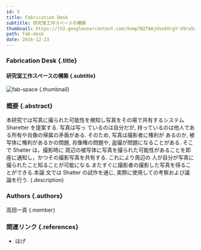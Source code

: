 ```yaml
---
id: 5
title: Fabrication Desk
subtitle: 研究室工作スペースの構築
thumbnail: https://lh3.googleusercontent.com/Xump7N2TAAjUse0XrgY-U9ra5g0obH_x_-NLuyZtD1bVcN_30DFGsfKSGVDvmTglQ1CGQbnD7phwMs1uvmHis2Gr2oUoPEyZmfjeJDZCDoc4E5P7_uGoeGcevXVEbVZqrhQLl4HMlnI7To7ZxXm205rsYe69qs5ew15-QCSnAJdkDiHPTXJU-N9XmDv-sL4sTW5s1vz8nR6WkBZ9atm7f8FOCUIf1qS6ekpHSuGSYmY0UXJvyVn1h32wSrv0HR-et4DdgRSpK_6PHQWcUOeGyi3HOF7NI3YccV_DVAsKARyRqVY5ljJ0hgYzTDgor4dKzEF8HMzE9q1UBgg5jSxMsJk8fEEajMrvdNHARq_cv4qwNVDaQiLDbgV83RKe6AjYx5ER685cCO_DX8IXVzZUGD-tJ1vM9hJdGkKKGr5W5EJ4x2xYpYTcYoUma3FES1GXMO0DZnsBKnWpjBe8_740jxqkoxGBnhEEWe6PW_b01fH1sSDphzK9rMXEgjccf0YcYKvZP5gtxrBBRTuZ_Cm7bgZcTlAV-GSG9n5KAAh0i9uGb2hDy9qj0C0g1kYzUoozxJU0QAZgniJcWsOWk05xkW7M1WgBZOXCtvA75sPM=w1024-h768-rw
path: fab-desk
date: 2016-12-23
---
```


### Fabrication Desk {.title}

#### 研究室工作スペースの構築 {.subtitle}

![fab-space](https://lh3.googleusercontent.com/X0ksmX9Gn8dEMn0Y1-GojWJSM1mcf94VzhmSdS6yrfaveyc0yULwvlNcLhD_k_q9wWxGWeA-l8xslfbo98zkSeA94VKKDzQravUl35Ge8lkHusHw5MBXl6AnYHFJ7lmAw7tPz87QaUivqmtDQ7sFU6cxXlvD3ePNO1Vejh0sqpHvdOETRc9RWsWwKEw_KmiBke6ZCyAKukUSqeGdhTNuxgFC7WQ-q8WUQJIZ3cptI6rbsjOlorYExb2qTXZeDHNRS4z4PplQNev9zHuYcamD04NSrY3Pbbz5JCDTSMZ1Wofbv7RuXzRWeKMk40CwSBkCUT7CSEKTUQawRUiB2W9guh2PEyUwj403nG6D8GlWsqBMuOjHWBx3ntlQeM06IQPPp0zViIK4nMX_0Xd3yg0jAHDw90mXv7h7HVaA9hfiTdGjx1MjbHtGMTKaiD8iqpLXWeNIpMauaKsrYt7phjkJr_Bfa--qJUGBwKSLzJxT9LPlWPkMPD9r5KjBK8_UhMMIyiLsZ3VGKmpxWwDUqs_g1mIK0rPohg7HBtPVSvn3axgBB7ywXUlNS9ywtV5CGA4b9nPNF9sVoKOQuyr2VrYhMlTVPd0QlqJuil_OYfpX=w1920-h1080-rw "fab-space") {.thumbnail}

### 概要 {.abstract}

本研究では写真に撮られた可能性を検知し写真をその場で共有するシステム Sharetter を提案する. 写真は写っ ているのは自分だが, 持っているのは他人である所有や肖像の帰属の矛盾がある. そのため, 写真は撮影者に権利が あるのか, 被写体に権利があるかの問題, 肖像権の問題や, 盗撮が問題になることがある. そこで Shatter は，撮影時に 周辺の被写体に写真を撮られた可能性があることを即座に通知し，かつその撮影写真を共有する. これにより周辺の 人が自分が写真に撮られたこと知ることが可能になる.またすぐに撮影者の撮影した写真を得ることができる.本論 文では Shatter の試作を通じ, 実際に使用しての考察および議論を行う. {.description}

### Authors {.authors}

高田一真 {.member}

### 関連リンク {.references}

* ほげ
